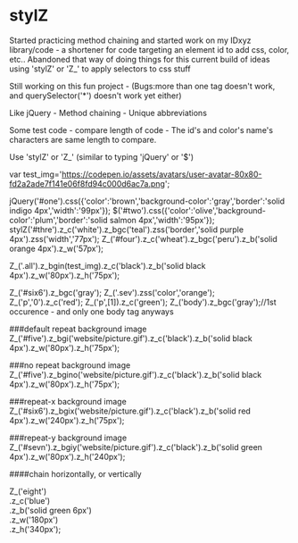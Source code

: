 # stylZ
Started practicing method chaining and started work on my IDxyz library/code - a shortener for code targeting an element id to add css, color, etc..
Abandoned that way of doing things for this current build of ideas using 'stylZ' or 'Z_' to apply selectors to css stuff

Still working on this fun project - (Bugs:more than one tag doesn't work, and querySelector('*') doesn't work yet either)

Like jQuery - Method chaining - Unique abbreviations

Some test code - compare length of code - The id's and color's name's characters are same length to compare.

Use 'stylZ' or 'Z_' (similar to typing 'jQuery' or '$')

var test_img='https://codepen.io/assets/avatars/user-avatar-80x80-fd2a2ade7f141e06f8fd94c000d6ac7a.png';

jQuery('#one').css({'color':'brown','background-color':'gray','border':'solid indigo 4px','width':'99px'});
$('#two').css({'color':'olive','background-color':'plum','border':'solid salmon 4px','width':'95px'});
stylZ('#thre').z_c('white').z_bgc('teal').zss('border','solid purple 4px').zss('width','77px');
Z_('#four').z_c('wheat').z_bgc('peru').z_b('solid orange 4px').z_w('57px');

Z_('.all').z_bgin(test_img).z_c('black').z_b('solid black 4px').z_w('80px').z_h('75px');

Z_('#six6').z_bgc('gray');
Z_('.sev').zss('color','orange');
Z_('p','0').z_c('red');
Z_('p',[1]).z_c('green');
Z_('body').z_bgc('gray');//1st occurence - and only one body tag anyways

###default repeat background image
Z_('#five').z_bgi('website/picture.gif').z_c('black').z_b('solid black 4px').z_w('80px').z_h('75px');

###no repeat background image
Z_('#five').z_bgino('website/picture.gif').z_c('black').z_b('solid black 4px').z_w('80px').z_h('75px');

###repeat-x background image
Z_('#six6').z_bgix('website/picture.gif').z_c('black').z_b('solid red 4px').z_w('240px').z_h('75px');

###repeat-y background image
Z_('#sevn').z_bgiy('website/picture.gif').z_c('black').z_b('solid green 4px').z_w('80px').z_h('240px');

####chain horizontally, or vertically

Z_('eight')<br>
.z_c('blue')<br>
.z_b('solid green 6px')<br>
.z_w('180px')<br>
.z_h('340px');

